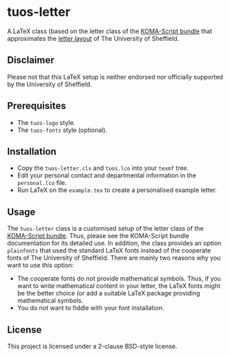 # tuos-letter
A LaTeX class (based on the letter class of the
[KOMA-Script bundle](https://www.ctan.org/pkg/koma-script) that
approximates the
[letter layout](https://www.shef.ac.uk/polopoly_fs/1.167026!/file/Letter_layout.pdf)
of The University of Sheffield.

## Disclaimer
Please not that this LaTeX setup is neither endorsed nor officially
supported by the University of Sheffield.

## Prerequisites 
* The `tuos-logo` style.
* The `tuos-fonts` style (optional).

## Installation 
* Copy the `tuos-letter.cls` and `tuos.lco` into your `texmf` tree.
* Edit your personal contact and departmental information in the
  `personal.lco` file.
* Run LaTeX on the `example.tex` to create a personalised example
  letter.

## Usage
The `tuos-letter` class is a customised setup of the letter class of the
[KOMA-Script bundle](https://www.ctan.org/pkg/koma-script). Thus,
please see the KOMA-Script bundle documentation for its detailed
use. In addition, the class provides an option `plainfonts` that used
the standard LaTeX fonts instead of the cooperate fonts of The
University of Sheffield. There are mainly two reasons why you want to
use this option:
* The cooperate fonts do not provide mathematical symbols. Thus, if
  you want to write mathematical content in your letter, the LaTeX
  fonts might be the better choice (or add a suitable LaTeX package
  providing mathematical symbols.
* You do not want to fiddle with your font installation.
  
## License
This project is licensed under a 2-clause BSD-style license.

